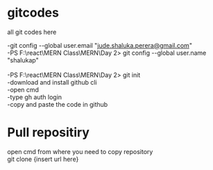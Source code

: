 # gitcodes
all git codes here

-git config --global user.email "jude.shaluka.perera@gmail.com"<br>
-PS F:\react\MERN Class\MERN\Day 2> git config --global user.name "shalukap" <br>                     
-PS F:\react\MERN Class\MERN\Day 2> git init<br>
-download and install github cli<br>
-open cmd<br>
-type gh auth login<br>
-copy and paste the code in github<br>

Pull repositiry
================
open cmd from where you need to copy repository<br>
git clone {insert url here}<br>
